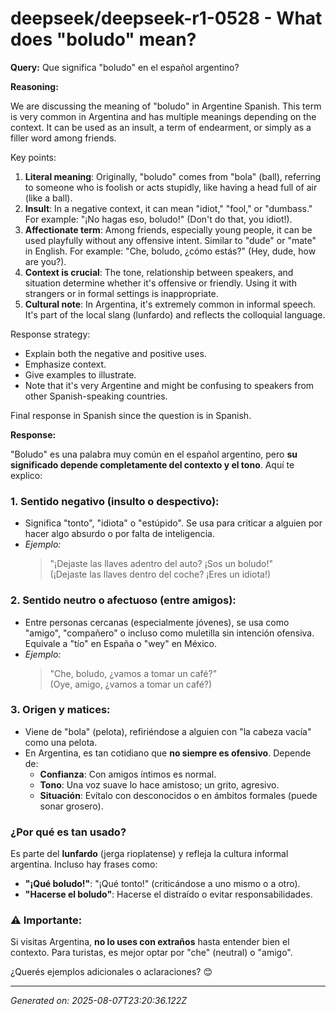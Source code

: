 # deepseek/deepseek-r1-0528 - What does "boludo" mean?

**Query:** Que significa "boludo" en el español argentino?

**Reasoning:**

We are discussing the meaning of "boludo" in Argentine Spanish. This term is very common in Argentina and has multiple meanings depending on the context. It can be used as an insult, a term of endearment, or simply as a filler word among friends.

Key points:
1. **Literal meaning**: Originally, "boludo" comes from "bola" (ball), referring to someone who is foolish or acts stupidly, like having a head full of air (like a ball).
2. **Insult**: In a negative context, it can mean "idiot," "fool," or "dumbass." For example: "¡No hagas eso, boludo!" (Don't do that, you idiot!).
3. **Affectionate term**: Among friends, especially young people, it can be used playfully without any offensive intent. Similar to "dude" or "mate" in English. For example: "Che, boludo, ¿cómo estás?" (Hey, dude, how are you?).
4. **Context is crucial**: The tone, relationship between speakers, and situation determine whether it's offensive or friendly. Using it with strangers or in formal settings is inappropriate.
5. **Cultural note**: In Argentina, it's extremely common in informal speech. It's part of the local slang (lunfardo) and reflects the colloquial language.

Response strategy:
- Explain both the negative and positive uses.
- Emphasize context.
- Give examples to illustrate.
- Note that it's very Argentine and might be confusing to speakers from other Spanish-speaking countries.

Final response in Spanish since the question is in Spanish.

**Response:**

"Boludo" es una palabra muy común en el español argentino, pero **su significado depende completamente del contexto y el tono**. Aquí te explico:

### 1. **Sentido negativo (insulto o despectivo):**  
   - Significa "tonto", "idiota" o "estúpido". Se usa para criticar a alguien por hacer algo absurdo o por falta de inteligencia.  
   - *Ejemplo:*  
     > "¡Dejaste las llaves adentro del auto? ¡Sos un boludo!"  
     (¡Dejaste las llaves dentro del coche? ¡Eres un idiota!)

### 2. **Sentido neutro o afectuoso (entre amigos):**  
   - Entre personas cercanas (especialmente jóvenes), se usa como "amigo", "compañero" o incluso como muletilla sin intención ofensiva. Equivale a "tío" en España o "wey" en México.  
   - *Ejemplo:*  
     > "Che, boludo, ¿vamos a tomar un café?"  
     (Oye, amigo, ¿vamos a tomar un café?)

### 3. **Origen y matices:**  
   - Viene de "bola" (pelota), refiriéndose a alguien con "la cabeza vacía" como una pelota.  
   - En Argentina, es tan cotidiano que **no siempre es ofensivo**. Depende de:  
     - **Confianza**: Con amigos íntimos es normal.  
     - **Tono**: Una voz suave lo hace amistoso; un grito, agresivo.  
     - **Situación**: Evítalo con desconocidos o en ámbitos formales (puede sonar grosero).

### ¿Por qué es tan usado?  
Es parte del **lunfardo** (jerga rioplatense) y refleja la cultura informal argentina. Incluso hay frases como:  
- **"¡Qué boludo!"**: "¡Qué tonto!" (criticándose a uno mismo o a otro).  
- **"Hacerse el boludo"**: Hacerse el distraído o evitar responsabilidades.

### ⚠️ Importante:  
Si visitas Argentina, **no lo uses con extraños** hasta entender bien el contexto. Para turistas, es mejor optar por "che" (neutral) o "amigo".  

¿Querés ejemplos adicionales o aclaraciones? 😊

---
*Generated on: 2025-08-07T23:20:36.122Z*
